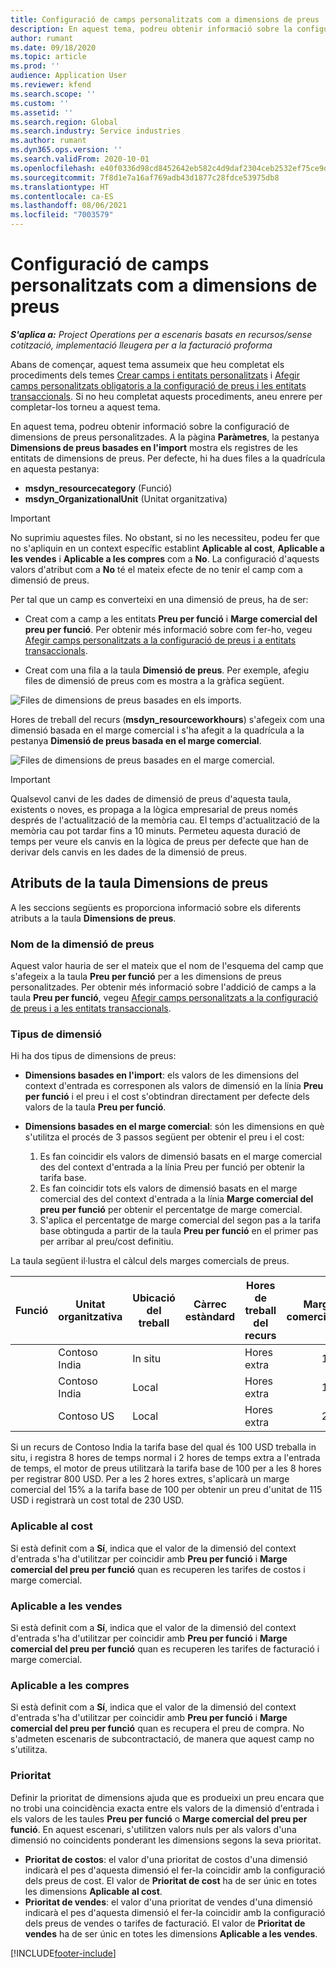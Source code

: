 ```yaml
---
title: Configuració de camps personalitzats com a dimensions de preus
description: En aquest tema, podreu obtenir informació sobre la configuració de dimensions de preus amb camps personalitzats.
author: rumant
ms.date: 09/18/2020
ms.topic: article
ms.prod: ''
audience: Application User
ms.reviewer: kfend
ms.search.scope: ''
ms.custom: ''
ms.assetid: ''
ms.search.region: Global
ms.search.industry: Service industries
ms.author: rumant
ms.dyn365.ops.version: ''
ms.search.validFrom: 2020-10-01
ms.openlocfilehash: e40f0336d98cd8452642eb582c4d9daf2304ceb2532ef75ce9d03a0fa4bd8e8b
ms.sourcegitcommit: 7f8d1e7a16af769adb43d1877c28fdce53975db8
ms.translationtype: HT
ms.contentlocale: ca-ES
ms.lasthandoff: 08/06/2021
ms.locfileid: "7003579"
---
```

# <a name="set-up-custom-fields-as-pricing-dimensions"></a>Configuració de camps personalitzats com a dimensions de preus

_**S'aplica a:** Project Operations per a escenaris basats en recursos/sense cotització, implementació lleugera per a la facturació proforma_

Abans de començar, aquest tema assumeix que heu completat els procediments dels temes [Crear camps i entitats personalitzats](create-custom-fields-entities-pricing-dimensions.md) i [Afegir camps personalitzats obligatoris a la configuració de preus i les entitats transaccionals](add-custom-fields-price-setup-transactional-entities.md). Si no heu completat aquests procediments, aneu enrere per completar-los torneu a aquest tema. 

En aquest tema, podreu obtenir informació sobre la configuració de dimensions de preus personalitzades. A la pàgina **Paràmetres**, la pestanya **Dimensions de preus basades en l'import** mostra els registres de les entitats de dimensions de preus. Per defecte, hi ha dues files a la quadrícula en aquesta pestanya:

- **msdyn_resourcecategory** (Funció)
- **msdyn_OrganizationalUnit** (Unitat organitzativa)

> [!IMPORTANT]
> No suprimiu aquestes files. No obstant, si no les necessiteu, podeu fer que no s'apliquin en un context específic establint **Aplicable al cost**, **Aplicable a les vendes** i **Aplicable a les compres** com a **No**. La configuració d'aquests valors d'atribut com a **No** té el mateix efecte de no tenir el camp com a dimensió de preus.

Per tal que un camp es converteixi en una dimensió de preus, ha de ser:

- Creat com a camp a les entitats **Preu per funció** i **Marge comercial del preu per funció**. Per obtenir més informació sobre com fer-ho, vegeu [Afegir camps personalitzats a la configuració de preus i a entitats transaccionals](add-custom-fields-price-setup-transactional-entities.md).

- Creat com una fila a la taula **Dimensió de preus**. Per exemple, afegiu files de dimensió de preus com es mostra a la gràfica següent. 

![Files de dimensions de preus basades en els imports.](media/Amt-based-PD.png)

Hores de treball del recurs (**msdyn_resourceworkhours**) s'afegeix com una dimensió basada en el marge comercial i s'ha afegit a la quadrícula a la pestanya **Dimensió de preus basada en el marge comercial**.

![Files de dimensions de preus basades en el marge comercial.](media/Markup-based-PD.png)


> [!IMPORTANT]
> Qualsevol canvi de les dades de dimensió de preus d'aquesta taula, existents o noves, es propaga a la lògica empresarial de preus només després de l'actualització de la memòria cau. El temps d'actualització de la memòria cau pot tardar fins a 10 minuts. Permeteu aquesta duració de temps per veure els canvis en la lògica de preus per defecte que han de derivar dels canvis en les dades de la dimensió de preus.


## <a name="attributes-of-the-pricing-dimensions-table"></a>Atributs de la taula Dimensions de preus
A les seccions següents es proporciona informació sobre els diferents atributs a la taula **Dimensions de preus**.

### <a name="pricing-dimension-name"></a>Nom de la dimensió de preus
Aquest valor hauria de ser el mateix que el nom de l'esquema del camp que s'afegeix a la taula **Preu per funció** per a les dimensions de preus personalitzades. Per obtenir més informació sobre l'addició de camps a la taula **Preu per funció**, vegeu [Afegir camps personalitzats a la configuració de preus i a les entitats transaccionals](add-custom-fields-price-setup-transactional-entities.md).

### <a name="type-of-dimension"></a>Tipus de dimensió
Hi ha dos tipus de dimensions de preus:
  
  - **Dimensions basades en l'import**: els valors de les dimensions del context d'entrada es corresponen als valors de dimensió en la línia **Preu per funció** i el preu i el cost s'obtindran directament per defecte dels valors de la taula **Preu per funció**.
  - **Dimensions basades en el marge comercial**: són les dimensions en què s'utilitza el procés de 3 passos següent per obtenir el preu i el cost:
 
    1. Es fan coincidir els valors de dimensió basats en el marge comercial des del context d'entrada a la línia Preu per funció per obtenir la tarifa base.
    2. Es fan coincidir tots els valors de dimensió basats en el marge comercial des del context d'entrada a la línia **Marge comercial del preu per funció** per obtenir el percentatge de marge comercial.
    3. S'aplica el percentatge de marge comercial del segon pas a la tarifa base obtinguda a partir de la taula **Preu per funció** en el primer pas per arribar al preu/cost definitiu.
   
   La taula següent il·lustra el càlcul dels marges comercials de preus.
  
| Funció        | Unitat organitzativa    |Ubicació del treball      |Càrrec estàndard      |Hores de treball del recurs      |  Marge comercial|
| ------------|-------------|-------------------|--------------------|-------------------------|--------:|
|             | Contoso India|In situ            |                    |Hores extra                 |15     |
|             | Contoso India|Local             |                    |Hores extra                 |10     |
|             | Contoso US   |Local             |                    |Hores extra                 |20     |


Si un recurs de Contoso India la tarifa base del qual és 100 USD treballa in situ, i registra 8 hores de temps normal i 2 hores de temps extra a l'entrada de temps, el motor de preus utilitzarà la tarifa base de 100 per a les 8 hores per registrar 800 USD. Per a les 2 hores extres, s'aplicarà un marge comercial del 15% a la tarifa base de 100 per obtenir un preu d'unitat de 115 USD i registrarà un cost total de 230 USD.

### <a name="applicable-to-cost"></a>Aplicable al cost 
Si està definit com a **Sí**, indica que el valor de la dimensió del context d'entrada s'ha d'utilitzar per coincidir amb **Preu per funció** i **Marge comercial del preu per funció** quan es recuperen les tarifes de costos i marge comercial.

### <a name="applicable-to-sales"></a>Aplicable a les vendes
Si està definit com a **Sí**, indica que el valor de la dimensió del context d'entrada s'ha d'utilitzar per coincidir amb **Preu per funció** i **Marge comercial del preu per funció** quan es recuperen les tarifes de facturació i marge comercial.

### <a name="applicable-to-purchase"></a>Aplicable a les compres
Si està definit com a **Sí**, indica que el valor de la dimensió del context d'entrada s'ha d'utilitzar per coincidir amb **Preu per funció** i **Marge comercial del preu per funció** quan es recupera el preu de compra. No s'admeten escenaris de subcontractació, de manera que aquest camp no s'utilitza. 

### <a name="priority"></a>Prioritat
Definir la prioritat de dimensions ajuda que es produeixi un preu encara que no trobi una coincidència exacta entre els valors de la dimensió d'entrada i els valors de les taules **Preu per funció** o **Marge comercial del preu per funció**. En aquest escenari, s'utilitzen valors nuls per als valors d'una dimensió no coincidents ponderant les dimensions segons la seva prioritat.

- **Prioritat de costos**: el valor d'una prioritat de costos d'una dimensió indicarà el pes d'aquesta dimensió el fer-la coincidir amb la configuració dels preus de cost. El valor de **Prioritat de cost** ha de ser únic en totes les dimensions **Aplicable al cost**.
- **Prioritat de vendes**: el valor d'una prioritat de vendes d'una dimensió indicarà el pes d'aquesta dimensió el fer-la coincidir amb la configuració dels preus de vendes o tarifes de facturació. El valor de **Prioritat de vendes** ha de ser únic en totes les dimensions **Aplicable a les vendes**.


[!INCLUDE[footer-include](../includes/footer-banner.md)]